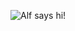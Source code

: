 ![Alf says hi!](https://upload.wikimedia.org/wikipedia/en/thumb/8/89/GordonShumway.png/220px-GordonShumway.png)
